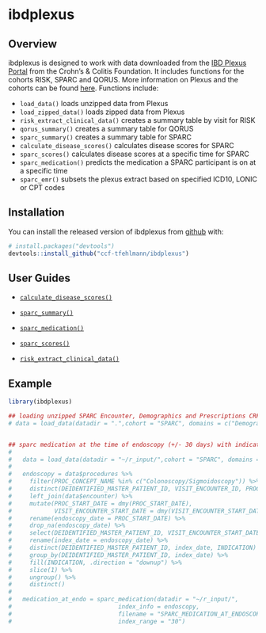 
<!-- README.md is generated from README.Rmd. Please edit that file -->

# ibdplexus

<!-- badges: start -->

<!-- badges: end -->

## Overview

ibdplexus is designed to work with data downloaded from the [IBD Plexus
Portal](https://ibdplexus.org) from the Crohn’s & Colitis Foundation. It
includes functions for the cohorts RISK, SPARC and QORUS. More
information on Plexus and the cohorts can be found
[here](https://www.crohnscolitisfoundation.org/research/current-research-initiatives/ibd-plexus).
Functions include:

  - `load_data()` loads unzipped data from Plexus
  - `load_zipped_data()` loads zipped data from Plexus
  - `risk_extract_clinical_data()` creates a summary table by visit for
    RISK
  - `qorus_summary()` creates a summary table for QORUS
  - `sparc_summary()` creates a summary table for SPARC
  - `calculate_disease_scores()` calculates disease scores for SPARC
  - `sparc_scores()` calculates disease scores at a specific time for
    SPARC
  - `sparc_medication()` predicts the medication a SPARC participant is
    on at a specific time
  - `sparc_emr()` subsets the plexus extract based on specified ICD10,
    LONIC or CPT codes

## Installation

You can install the released version of ibdplexus from
[github](https://github.com/ccf-tfehlmann/ibdplexus) with:

``` r
# install.packages("devtools")
devtools::install_github("ccf-tfehlmann/ibdplexus")
```

## User Guides

  - <a href="https://github.com/ccf-tfehlmann/ibdplexus/blob/master/Calculating%20Disease%20Activity%20Scores%20for%20SPARC.pdf">`calculate_disease_scores()`</a>

  - <a href="https://github.com/ccf-tfehlmann/ibdplexus/blob/master/SPARC_Summary_userguide_updated_102221.pdf">`sparc_summary()`</a>

  - <a href="https://github.com/ccf-tfehlmann/ibdplexus/blob/master/sparc_medication_at_index_userguide_updated_102721.pdf">`sparc_medication()`</a>

  - <a href="https://github.com/ccf-tfehlmann/ibdplexus/blob/master/sparc_scores_at_index_userguide.pdf">`sparc_scores()`</a>

  - <a href="https://github.com/ccf-tfehlmann/ibdplexus/blob/master/RISK%20Extract%20Clinical%20Data%20User%20Guide%20v1.1.pdf">`risk_extract_clinical_data()`</a>

## Example

``` r
library(ibdplexus)

## loading unzipped SPARC Encounter, Demographics and Prescriptions CRF data only ----
# data = load_data(datadir = ".",cohort = "SPARC", domains = c("Demographics", "Prescriptions", "Encounter"), data_type = "CRF")


## sparc medication at the time of endoscopy (+/- 30 days) with indication ----
# 
#   data = load_data(datadir = "~/r_input/",cohort = "SPARC", domains = c("Procedures", "Encounter"), data_type = "BOTH")
# 
#   endoscopy = data$procedures %>% 
#     filter(PROC_CONCEPT_NAME %in% c("Colonoscopy/Sigmoidoscopy")) %>%
#     distinct(DEIDENTIFIED_MASTER_PATIENT_ID, VISIT_ENCOUNTER_ID, PROC_START_DATE, LOCATION, INDICATION) %>%
#     left_join(data$encounter) %>%
#     mutate(PROC_START_DATE = dmy(PROC_START_DATE), 
#            VISIT_ENCOUNTER_START_DATE = dmy(VISIT_ENCOUNTER_START_DATE)) %>%
#     rename(endoscopy_date = PROC_START_DATE) %>%
#     drop_na(endoscopy_date) %>%
#     select(DEIDENTIFIED_MASTER_PATIENT_ID, VISIT_ENCOUNTER_START_DATE, endoscopy_date, LOCATION, INDICATION) %>%
#     rename(index_date = endoscopy_date) %>%
#     distinct(DEIDENTIFIED_MASTER_PATIENT_ID, index_date, INDICATION) %>%
#     group_by(DEIDENTIFIED_MASTER_PATIENT_ID, index_date) %>%
#     fill(INDICATION, .direction = "downup") %>%
#     slice(1) %>%
#     ungroup() %>%
#     distinct()
#   
#   medication_at_endo = sparc_medication(datadir = "~/r_input/",
#                              index_info = endoscopy,
#                              filename = "SPARC_MEDICATION_AT_ENDOSCOPY.xlsx",
#                              index_range = "30")
```
